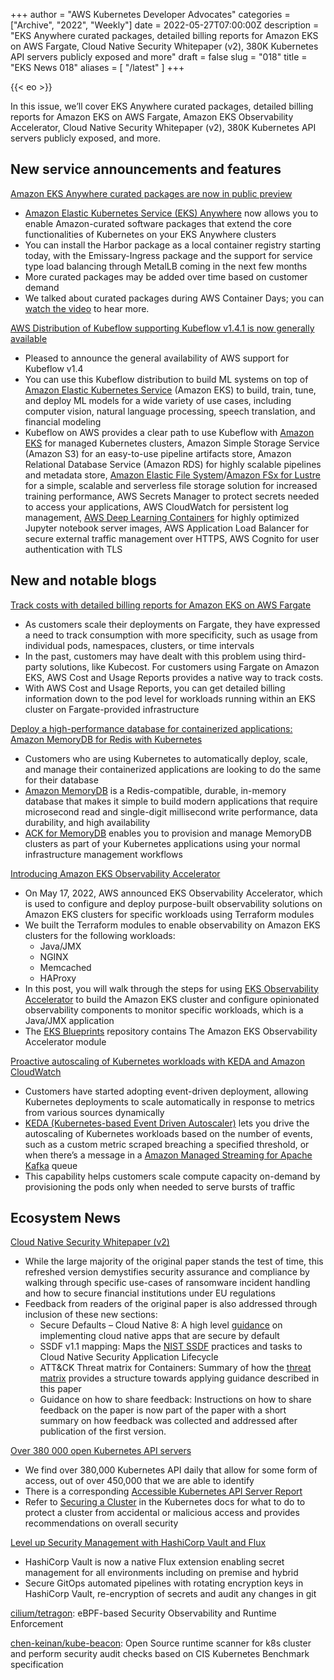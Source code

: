 +++
author = "AWS Kubernetes Developer Advocates"
categories = ["Archive", "2022", "Weekly"]
date = 2022-05-27T07:00:00Z
description = "EKS Anywhere curated packages, detailed billing reports for Amazon EKS on AWS Fargate, Cloud Native Security Whitepaper (v2), 380K Kubernetes API servers publicly exposed and more"
draft = false
slug = "018"
title = "EKS News 018"
aliases = [
    "/latest"
]
+++

{{< eo >}}

In this issue, we’ll cover EKS Anywhere curated packages, detailed billing reports for Amazon EKS on AWS Fargate, Amazon EKS Observability Accelerator, Cloud Native Security Whitepaper (v2), 380K Kubernetes API servers publicly exposed, and more.

## New service announcements and features

[Amazon EKS Anywhere curated packages are now in public preview](https://aws.amazon.com/about-aws/whats-new/2022/05/amazon-eks-anywhere-curated-packages-preview/)

* [Amazon Elastic Kubernetes Service (EKS) Anywhere](https://aws.amazon.com/eks/eks-anywhere/) now allows you to enable Amazon-curated software packages that extend the core functionalities of Kubernetes on your EKS Anywhere clusters
* You can install the Harbor package as a local container registry starting today, with the Emissary-Ingress package and the support for service type load balancing through MetalLB coming in the next few months
* More curated packages may be added over time based on customer demand
* We talked about curated packages during AWS Container Days; you can [watch the video](https://www.twitch.tv/videos/1481899649?t=00h31m40s) to hear more.

[AWS Distribution of Kubeflow supporting Kubeflow v1.4.1 is now generally available](https://aws.amazon.com/about-aws/whats-new/2022/05/aws-distribution-kubeflow-supporting-kubeflow-v1-4-1-generally-available/)

* Pleased to announce the general availability of AWS support for Kubeflow v1.4
* You can use this Kubeflow distribution to build ML systems on top of [Amazon Elastic Kubernetes Service](https://aws.amazon.com/eks/) (Amazon EKS) to build, train, tune, and deploy ML models for a wide variety of use cases, including computer vision, natural language processing, speech translation, and financial modeling
* Kubeflow on AWS provides a clear path to use Kubeflow with [Amazon EKS](https://aws.amazon.com/eks/) for managed Kubernetes clusters, Amazon Simple Storage Service (Amazon S3) for an easy-to-use pipeline artifacts store, Amazon Relational Database Service (Amazon RDS) for highly scalable pipelines and metadata store, [Amazon Elastic File System](https://aws.amazon.com/efs/)/[Amazon FSx for Lustre](https://aws.amazon.com/fsx/lustre/) for a simple, scalable and serverless file storage solution for increased training performance, AWS Secrets Manager to protect secrets needed to access your applications, AWS CloudWatch for persistent log management, [AWS Deep Learning Containers](https://docs.aws.amazon.com/deep-learning-containers/latest/devguide/what-is-dlc.html) for highly optimized Jupyter notebook server images, AWS Application Load Balancer for secure external traffic management over HTTPS, AWS Cognito for user authentication with TLS

## New and notable blogs

[Track costs with detailed billing reports for Amazon EKS on AWS Fargate](https://aws.amazon.com/blogs/containers/track-costs-with-detailed-billing-reports-for-amazon-eks-on-aws-fargate/)

* As customers scale their deployments on Fargate, they have expressed a need to track consumption with more specificity, such as usage from individual pods, namespaces, clusters, or time intervals
* In the past, customers may have dealt with this problem using third-party solutions, like Kubecost. For customers using Fargate on Amazon EKS, AWS Cost and Usage Reports provides a native way to track costs.
* With AWS Cost and Usage Reports, you can get detailed billing information down to the pod level for workloads running within an EKS cluster on Fargate-provided infrastructure

[Deploy a high-performance database for containerized applications: Amazon MemoryDB for Redis with Kubernetes](https://aws.amazon.com/blogs/database/deploy-a-high-performance-database-for-containerized-applications-amazon-memorydb-for-redis-with-kubernetes/)

* Customers who are using Kubernetes to automatically deploy, scale, and manage their containerized applications are looking to do the same for their database
* [Amazon MemoryDB](https://aws.amazon.com/memorydb/) is a Redis-compatible, durable, in-memory database that makes it simple to build modern applications that require microsecond read and single-digit millisecond write performance, data durability, and high availability
* [ACK for MemoryDB](https://aws-controllers-k8s.github.io/community/docs/tutorials/memorydb-example/) enables you to provision and manage MemoryDB clusters as part of your Kubernetes applications using your normal infrastructure management workflows

[Introducing Amazon EKS Observability Accelerator](https://aws.amazon.com/blogs/mt/introducing-amazon-eks-observability-accelerator/)

* On May 17, 2022, AWS announced EKS Observability Accelerator, which is used to configure and deploy purpose-built observability solutions on Amazon EKS clusters for specific workloads using Terraform modules
* We built the Terraform modules to enable observability on Amazon EKS clusters for the following workloads:
  * Java/JMX
  * NGINX
  * Memcached
  * HAProxy
* In this post, you will walk through the steps for using [EKS Observability Accelerator](https://github.com/aws-ia/terraform-aws-eks-blueprints/tree/main/examples/observability) to build the Amazon EKS cluster and configure opinionated observability components to monitor specific workloads, which is a Java/JMX application
* The [EKS Blueprints](https://github.com/aws-ia/terraform-aws-eks-blueprints) repository contains The Amazon EKS Observability Accelerator module

[Proactive autoscaling of Kubernetes workloads with KEDA and Amazon CloudWatch](https://aws.amazon.com/blogs/mt/proactive-autoscaling-of-kubernetes-workloads-with-keda-using-metrics-ingested-into-amazon-cloudwatch/)

* Customers have started adopting event-driven deployment, allowing Kubernetes deployments to scale automatically in response to metrics from various sources dynamically
* [KEDA (Kubernetes-based Event Driven Autoscaler)](https://keda.sh/) lets you drive the autoscaling of Kubernetes workloads based on the number of events, such as a custom metric scraped breaching a specified threshold, or when there’s a message in a [Amazon Managed Streaming for Apache Kafka](https://aws.amazon.com/msk/) queue
* This capability helps customers scale compute capacity on-demand by provisioning the pods only when needed to serve bursts of traffic

## Ecosystem News

[Cloud Native Security Whitepaper (v2)](https://github.com/cncf/tag-security/blob/main/security-whitepaper/v2/CNCF_cloud-native-security-whitepaper-May2022-v2.pdf)

* While the large majority of the original paper stands the test of time, this refreshed version demystifies security assurance and compliance by walking through specific use-cases of ransomware incident handling and how to secure financial institutions under EU regulations
* Feedback from readers of the original paper is also addressed through inclusion of these new sections:
  * Secure Defaults – Cloud Native 8: A high level [guidance](https://github.com/cncf/tag-security/blob/main/security-whitepaper/secure-defaults-cloud-native-8.md) on implementing cloud native apps that are secure by default
  * SSDF v1.1 mapping: Maps the [NIST SSDF](https://csrc.nist.gov/publications/detail/sp/800-218/final) practices and tasks to Cloud Native Security Application Lifecycle
  * ATT&CK Threat matrix for Containers: Summary of how the [threat matrix](https://attack.mitre.org/matrices/enterprise/containers/) provides a structure towards applying guidance described in this paper
  * Guidance on how to share feedback: Instructions on how to share feedback on the paper is now part of the paper with a short summary on how feedback was collected and addressed after publication of the first version.

[Over 380 000 open Kubernetes API servers](https://www.shadowserver.org/news/over-380-000-open-kubernetes-api-servers/)

* We find over 380,000 Kubernetes API daily that allow for some form of access, out of over 450,000 that we are able to identify
* There is a corresponding [Accessible Kubernetes API Server Report](https://www.shadowserver.org/what-we-do/network-reporting/accessible-kubernetes-api-server-report/)
* Refer to [Securing a Cluster](https://kubernetes.io/docs/tasks/administer-cluster/securing-a-cluster/) in the Kubernetes docs for what to do to protect a cluster from accidental or malicious access and provides recommendations on overall security

[Level up Security Management with HashiCorp Vault and Flux](https://www.weave.works/blog/hashicorp-vault-flux-secret-management)

* HashiCorp Vault is now a native Flux extension enabling secret management for all environments including on premise and hybrid
* Secure GitOps automated pipelines with rotating encryption keys in HashiCorp Vault, re-encryption of secrets and audit any changes in git

[cilium/tetragon](https://github.com/cilium/tetragon): eBPF-based Security Observability and Runtime Enforcement

[chen-keinan/kube-beacon](https://github.com/chen-keinan/kube-beacon): Open Source runtime scanner for k8s cluster and perform security audit checks based on CIS Kubernetes Benchmark specification
